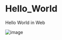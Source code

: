 # Hello_World
Hello World in Web

![image](https://github.com/dudssecco/Hello_World/assets/132023142/77a7e2fa-4364-46b7-a9d4-02b45e021a9a)

